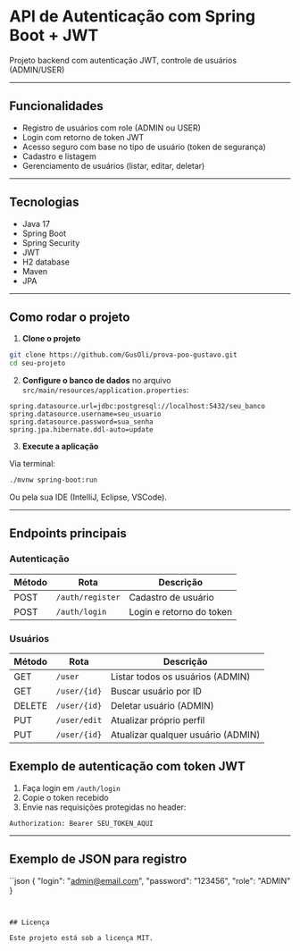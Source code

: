 
# API de Autenticação com Spring Boot + JWT

Projeto backend com autenticação JWT, controle de usuários (ADMIN/USER)

---

## Funcionalidades

- Registro de usuários com role (ADMIN ou USER)
- Login com retorno de token JWT
- Acesso seguro com base no tipo de usuário (token de segurança)
- Cadastro e listagem
- Gerenciamento de usuários (listar, editar, deletar)


---

## Tecnologias

- Java 17
- Spring Boot
- Spring Security
- JWT
- H2 database
- Maven
- JPA

---

## Como rodar o projeto

1. **Clone o projeto**

```bash
git clone https://github.com/GusOli/prova-poo-gustavo.git
cd seu-projeto
```

2. **Configure o banco de dados** no arquivo `src/main/resources/application.properties`:

```properties
spring.datasource.url=jdbc:postgresql://localhost:5432/seu_banco
spring.datasource.username=seu_usuario
spring.datasource.password=sua_senha
spring.jpa.hibernate.ddl-auto=update
```

3. **Execute a aplicação**

Via terminal:

```bash
./mvnw spring-boot:run
```

Ou pela sua IDE (IntelliJ, Eclipse, VSCode).

---

## Endpoints principais

### Autenticação

| Método | Rota             | Descrição         |
|--------|------------------|-------------------|
| POST   | `/auth/register` | Cadastro de usuário |
| POST   | `/auth/login`    | Login e retorno do token |

### Usuários

| Método | Rota              | Descrição                |
|--------|-------------------|--------------------------|
| GET    | `/user`           | Listar todos os usuários (ADMIN) |
| GET    | `/user/{id}`      | Buscar usuário por ID    |
| DELETE | `/user/{id}`      | Deletar usuário (ADMIN)  |
| PUT    | `/user/edit`      | Atualizar próprio perfil |
| PUT    | `/user/{id}`      | Atualizar qualquer usuário (ADMIN) |

## Exemplo de autenticação com token JWT

1. Faça login em `/auth/login`
2. Copie o token recebido
3. Envie nas requisições protegidas no header:

```
Authorization: Bearer SEU_TOKEN_AQUI
```

---

## Exemplo de JSON para registro
``json
{
  "login": "admin@email.com",
  "password": "123456",
  "role": "ADMIN"
}
```


## Licença

Este projeto está sob a licença MIT.
